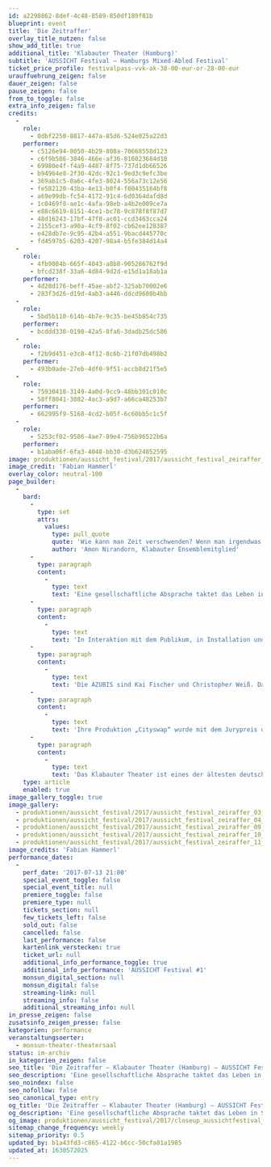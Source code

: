 ```yaml
---
id: a2298862-8def-4c48-8589-850df189f81b
blueprint: event
title: 'Die Zeitraffer'
overlay_title_nutzen: false
show_add_title: true
additional_title: 'Klabauter Theater (Hamburg)'
subtitle: 'AUSSICHT Festival – Hamburgs Mixed-Abled Festival'
ticket_price_profile: festivalpass-vvk-ak-38-00-eur-or-28-00-eur
urauffuehrung_zeigen: false
dauer_zeigen: false
pause_zeigen: false
from_to_toggle: false
extra_info_zeigen: false
credits:
  -
    role:
      - 0dbf2250-8817-447a-85d6-524e025a22d3
    performer:
      - c5126e94-8050-4b29-808a-70668558d123
      - c6f9b506-3846-466e-af36-816023684d18
      - 69980e4f-f4a9-4487-8f75-737d1db66526
      - b94964e8-2f30-42dc-92c1-9ed3c9efc3be
      - 369ab1c5-0a6c-4fe3-8024-556a73c12e56
      - fe582120-43ba-4e13-b0f4-f00435164bf8
      - a69e99db-fc54-4172-91c4-6d0364dafd8d
      - 1c0469f8-ae1c-4afa-98eb-a4b2e009ce7a
      - e88c6619-8151-4ce1-bc78-9c878f8f87d7
      - 48d16243-17bf-47f8-ac01-ccd3463cca24
      - 2155cef3-a90a-4cf9-8f02-cb62ee128387
      - e428db7e-9c95-42b4-a551-9bacd445770c
      - fd4597b5-6203-4207-98a4-b5fe384d14a4
  -
    role:
      - 4fb9084b-665f-4043-a8b8-905286762f9d
      - bfcd238f-33a6-4d84-9d2d-e15d1a18ab1a
    performer:
      - 4d28d176-beff-45ae-abf2-325ab70002e6
      - 283f3d26-d19d-4ab3-a446-ddcd9608b4bb
  -
    role:
      - 5bd5b110-614b-4b7e-9c35-be45b854c735
    performer:
      - bcddd338-0198-42a5-8fa6-3dadb25dc586
  -
    role:
      - f2b9d451-e3c8-4f12-8c6b-21f07db498b2
    performer:
      - 493b0ade-27eb-4df0-9f51-accb8d21f5e5
  -
    role:
      - 75930418-3149-4a0d-9cc9-48bb301c010c
      - 58ff8041-3882-4ac3-a9d7-a66ca48253b7
    performer:
      - 662995f9-5168-4cd2-b05f-6c60bb5c1c5f
  -
    role:
      - 5253cf02-9586-4ae7-89e4-756b96522b6a
    performer:
      - b1aba06f-6fa3-4048-bb30-d3b624852595
image: produktionen/aussicht_festival/2017/aussicht_festival_zeiraffer_04_Foto_fabian_hammerl.jpg
image_credit: 'Fabian Hammerl'
overlay_color: neutral-100
page_builder:
  -
    bard:
      -
        type: set
        attrs:
          values:
            type: pull_quote
            quote: 'Wie kann man Zeit verschwenden? Wenn man irgendwas gerade nicht tut, tut man doch etwas anderes.'
            author: 'Amon Nirandorn, Klabauter Ensemblemitglied'
      -
        type: paragraph
        content:
          -
            type: text
            text: 'Eine gesellschaftliche Absprache taktet das Leben in Stunden, Sekunden, Jahre. Für alle gleich scheinbar und doch so unterschiedlich in der Wahrnehmung. Wann nutzen wir unsere Zeit sinnvoll? Wie möchten wir sie nutzen? Bis zum Burn-out arbeiten und Erfolge erzielen oder zum Spaß täglich drei Stunden Puzzle legen? Wenn man wüsste, dass man noch dreißig Jahre zu Leben hätte oder 30 Tage, wie würde man die verbleibende Zeit nutzen? Würden Sie etwas von Ihrer Lebenszeit verschenken, wenn dies möglich wäre? An wen und wofür?'
      -
        type: paragraph
        content:
          -
            type: text
            text: 'In Interaktion mit dem Publikum, in Installation und Lichtmalerei, in teils poetischen teils dokumentarischen Szenerien entwickeln die Schauspielerinnen und Schauspieler des Klabauter Ensembles ihre unterschiedlichen Perspektiven auf das Thema „Zeit“. So entsteht auf der Bühne ein theatrales Assoziationsuhrwerk, in dem die Darsteller im Bewusstsein ihrer eigenen Vergänglichkeit formulieren, welchen Wert die Zeit und damit das Leben für sie hat.'
      -
        type: paragraph
        content:
          -
            type: text
            text: 'Die AZUBIS sind Kai Fischer und Christopher Weiß. Das preisgekrönte Künstlerduo zeichnet sich durch seine besondere Formenvielfalt aus. Sei es Objekttheater, Interaktionsformen mit dem Zuschauer oder site specific, immer untersuchen sie archetypische Themen wie das Böse oder die Zeit und setzen sie in einen aktuellen und gesellschaftsrelevanten Kontext. Ihre künstlerischen Arbeiten sind geprägt durch eine besondere Mischung aus Trash, Dokumentation und Poesie.'
      -
        type: paragraph
        content:
          -
            type: text
            text: 'Ihre Produktion „Cityswap“ wurde mit dem Jurypreis des 150% made in Hamburg Festivals ausgezeichnet. Ihr Klassenzimmerstück „Vom Schatten und vom Licht“ erhielt den Hamburger Kindertheaterpreis 2015 und wurde zu den Festivals „Hart am Wind“ und „Spurensuche 2016“, „Starke Stücke“ und „Lichtblicke“ eingeladen. '
      -
        type: paragraph
        content:
          -
            type: text
            text: 'Das Klabauter Theater ist eines der ältesten deutschen Theater, in dem Menschen mit Behinderungen hauptberuflich und professionell als Schauspieler:innen arbeiten. Zurzeit besteht das Ensemble aus 12 fest engagierten Darstellerinnen. Sie trainieren gemeinsam und gestalten zusammen auf der Bühne ein Bild der größtmöglichen Vielfalt und Ausdrucksstärke. Das Ensemble entwickelt eigene Stücke oder bearbeitet klassische sowie zeitgenössische Texte neu. Dies sowohl in Eigenregie als auch in Kooperation mit externen Regisseurinnen und Künstler:innen.'
    type: article
    enabled: true
image_gallery_toggle: true
image_gallery:
  - produktionen/aussicht_festival/2017/aussicht_festival_zeiraffer_03_Foto_fabian_hammerl.jpg
  - produktionen/aussicht_festival/2017/aussicht_festival_zeiraffer_04_Foto_fabian_hammerl.jpg
  - produktionen/aussicht_festival/2017/aussicht_festival_zeiraffer_09_Foto_fabian_hammerl.jpg
  - produktionen/aussicht_festival/2017/aussicht_festival_zeiraffer_10_Foto_fabian_hammerl.jpg
  - produktionen/aussicht_festival/2017/aussicht_festival_zeiraffer_11_Foto_fabian_hammerl.jpg
image_credits: 'Fabian Hammerl'
performance_dates:
  -
    perf_date: '2017-07-13 21:00'
    special_event_toggle: false
    special_event_title: null
    premiere_toggle: false
    premiere_type: null
    tickets_section: null
    few_tickets_left: false
    sold_out: false
    cancelled: false
    last_performance: false
    kartenlink_verstecken: true
    ticket_url: null
    additional_info_performance_toggle: true
    additional_info_performance: 'AUSSICHT Festival #1'
    monsun_digital_section: null
    monsun_digital: false
    streaming-link: null
    streaming_info: false
    additional_streaming_info: null
in_presse_zeigen: false
zusatsinfo_zeigen_presse: false
kategorien: performance
veranstaltungsoerter:
  - monsun-theater-theatersaal
status: im-archiv
in_kategorien_zeigen: false
seo_title: 'Die Zeitraffer – Klabauter Theater (Hamburg) – AUSSICHT Festival #1'
seo_description: 'Eine gesellschaftliche Absprache taktet das Leben in Stunden, Sekunden, Jahre. Für alle gleich scheinbar und doch so unterschiedlich in der Wahrnehmung.'
seo_noindex: false
seo_nofollow: false
seo_canonical_type: entry
og_title: 'Die Zeitraffer – Klabauter Theater (Hamburg) – AUSSICHT Festival #1'
og_description: 'Eine gesellschaftliche Absprache taktet das Leben in Stunden, Sekunden, Jahre. Für alle gleich scheinbar und doch so unterschiedlich in der Wahrnehmung.'
og_image: produktionen/aussicht_festival/2017/closeup_aussichtfestival_social_media_image.jpg
sitemap_change_frequency: weekly
sitemap_priority: 0.5
updated_by: b1a43fd3-c865-4122-b6cc-50cfa81a1985
updated_at: 1630572025
---
```

